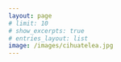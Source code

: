 ```yaml
---
layout: page
# limit: 10
# show_excerpts: true
# entries_layout: list
image: /images/cihuatelea.jpg
---
```



